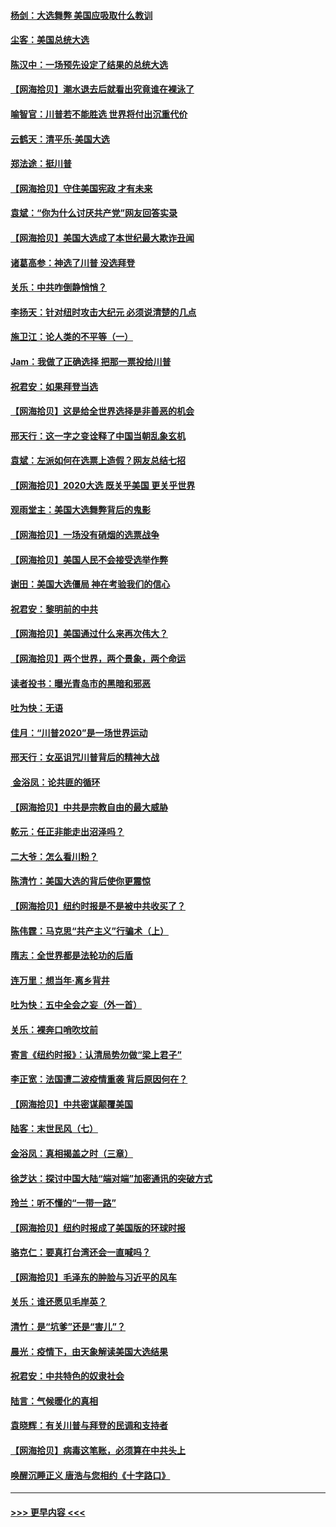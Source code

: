 #### [杨剑：大选舞弊 美国应吸取什么教训](../pages/nsc993/n12543937.md?t=11121951) 
#### [尘客：美国总统大选](../pages/nsc993/n12543828.md?t=11121951) 
#### [陈汉中：一场预先设定了结果的总统大选](../pages/nsc993/n12543564.md?t=11121951) 
#### [【网海拾贝】潮水退去后就看出究竟谁在裸泳了](../pages/nsc993/n12543321.md?t=11121951) 
#### [喻智官：川普若不能胜选 世界将付出沉重代价](../pages/nsc993/n12541352.md?t=11121951) 
#### [云鹤天：清平乐‧美国大选](../pages/nsc993/n12540916.md?t=11121951) 
#### [郑法途：挺川普](../pages/nsc993/n12540898.md?t=11121951) 
#### [【网海拾贝】守住美国宪政 才有未来](../pages/nsc993/n12540423.md?t=11121951) 
#### [袁斌：“你为什么讨厌共产党”网友回答实录](../pages/nsc993/n12540208.md?t=11121951) 
#### [【网海拾贝】美国大选成了本世纪最大欺诈丑闻](../pages/nsc993/n12538029.md?t=11121951) 
#### [诸葛高参：神选了川普 没选拜登](../pages/nsc993/n12537664.md?t=11121951) 
#### [关乐：中共咋倒静悄悄？](../pages/nsc993/n12537615.md?t=11121951) 
#### [李扬天：针对纽时攻击大纪元 必须说清楚的几点](../pages/nsc993/n12536001.md?t=11121951) 
#### [施卫江：论人类的不平等（一）](../pages/nsc993/n12535700.md?t=11121951) 
#### [Jam：我做了正确选择 把那一票投给川普](../pages/nsc993/n12535743.md?t=11121951) 
#### [祝君安：如果拜登当选](../pages/nsc993/n12535726.md?t=11121951) 
#### [【网海拾贝】这是给全世界选择是非善恶的机会](../pages/nsc993/n12535061.md?t=11121951) 
#### [邢天行：这一字之变诠释了中国当朝乱象玄机](../pages/nsc993/n12533446.md?t=11121951) 
#### [袁斌：左派如何在选票上造假？网友总结七招](../pages/nsc993/n12533180.md?t=11121951) 
#### [【网海拾贝】2020大选 既关乎美国 更关乎世界](../pages/nsc993/n12533161.md?t=11121951) 
#### [观雨堂主：美国大选舞弊背后的鬼影](../pages/nsc993/n12533153.md?t=11121951) 
#### [【网海拾贝】一场没有硝烟的选票战争](../pages/nsc993/n12531883.md?t=11121951) 
#### [【网海拾贝】美国人民不会接受选举作弊](../pages/nsc993/n12528850.md?t=11121951) 
#### [谢田：美国大选僵局 神在考验我们的信心](../pages/nsc993/n12527932.md?t=11121951) 
#### [祝君安：黎明前的中共](../pages/nsc993/n12524071.md?t=11121951) 
#### [【网海拾贝】美国通过什么来再次伟大？](../pages/nsc993/n12523844.md?t=11121951) 
#### [【网海拾贝】两个世界，两个景象，两个命运](../pages/nsc993/n12521419.md?t=11121951) 
#### [读者投书：曝光青岛市的黑暗和邪恶](../pages/nsc993/n12520988.md?t=11121951) 
#### [吐为快：无语](../pages/nsc993/n12518588.md?t=11121951) 
#### [佳月：“川普2020”是一场世界运动](../pages/nsc993/n12518581.md?t=11121951) 
#### [邢天行：女巫诅咒川普背后的精神大战](../pages/nsc993/n12517257.md?t=11121951) 
#### [ 金浴凤：论共匪的循环](../pages/nsc993/n12517133.md?t=11121951) 
#### [【网海拾贝】中共是宗教自由的最大威胁](../pages/nsc993/n12516879.md?t=11121951) 
#### [乾元：任正非能走出沼泽吗？](../pages/nsc993/n12515831.md?t=11121951) 
#### [二大爷：怎么看川粉？](../pages/nsc993/n12515820.md?t=11121951) 
#### [陈清竹：美国大选的背后使你更震惊](../pages/nsc993/n12515589.md?t=11121951) 
#### [【网海拾贝】纽约时报是不是被中共收买了？](../pages/nsc993/n12515122.md?t=11121951) 
#### [陈伟霆：马克思“共产主义”行骗术（上）](../pages/nsc993/n12510217.md?t=11121951) 
#### [隋志：全世界都是法轮功的后盾](../pages/nsc993/n12510636.md?t=11121951) 
#### [连万里：想当年‧离乡背井](../pages/nsc993/n12510623.md?t=11121951) 
#### [吐为快：五中全会之妄（外一首）](../pages/nsc993/n12510470.md?t=11121951) 
#### [关乐：裸奔口哨吹坟前](../pages/nsc993/n12510403.md?t=11121951) 
#### [寄言《纽约时报》：认清局势勿做“梁上君子”](../pages/nsc993/n12510042.md?t=11121951) 
#### [李正宽：法国遭二波疫情重袭 背后原因何在？](../pages/nsc993/n12509971.md?t=11121951) 
#### [【网海拾贝】中共密谋颠覆美国](../pages/nsc993/n12509816.md?t=11121951) 
#### [陆客：末世民风（七）](../pages/nsc993/n12507822.md?t=11121951) 
#### [金浴凤：真相揭盖之时（三章）](../pages/nsc993/n12507804.md?t=11121951) 
#### [徐芝达：探讨中国大陆“端对端”加密通讯的突破方式](../pages/nsc993/n12507682.md?t=11121951) 
#### [玲兰：听不懂的“一带一路”](../pages/nsc993/n12507669.md?t=11121951) 
#### [【网海拾贝】纽约时报成了美国版的环球时报](../pages/nsc993/n12507053.md?t=11121951) 
#### [骆克仁：要真打台湾还会一直喊吗？](../pages/nsc993/n12506843.md?t=11121951) 
#### [【网海拾贝】毛泽东的肿脸与习近平的风车](../pages/nsc993/n12504537.md?t=11121951) 
#### [关乐：谁还愿见毛岸英？](../pages/nsc993/n12503866.md?t=11121951) 
#### [清竹：是“坑爹”还是“害儿”？](../pages/nsc993/n12503034.md?t=11121951) 
#### [晨光：疫情下，由天象解读美国大选结果](../pages/nsc993/n12502536.md?t=11121951) 
#### [祝君安：中共特色的奴隶社会](../pages/nsc993/n12501529.md?t=11121951) 
#### [陆言：气候暖化的真相](../pages/nsc993/n12501183.md?t=11121951) 
#### [袁晓辉：有关川普与拜登的民调和支持者](../pages/nsc993/n12500433.md?t=11121951) 
#### [【网海拾贝】病毒这笔账，必须算在中共头上](../pages/nsc993/n12500320.md?t=11121951) 
#### [唤醒沉睡正义 唐浩与您相约《十字路口》](../pages/nsc993/n12497980.md?t=11121951) 

----
#### [ >>> 更早内容 <<< ](../indexes/nsc993-earlier.md)
